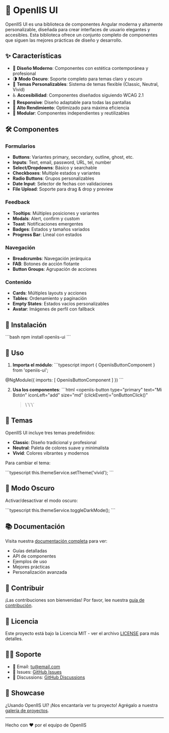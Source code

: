 # 🎨 OpenIIS UI

OpenIIS UI es una biblioteca de componentes Angular moderna y altamente personalizable, diseñada para crear interfaces de usuario elegantes y accesibles. Esta biblioteca ofrece un conjunto completo de componentes que siguen las mejores prácticas de diseño y desarrollo.

## ✨ Características

- 🎯 **Diseño Moderno**: Componentes con estética contemporánea y profesional
- 🌗 **Modo Oscuro**: Soporte completo para temas claro y oscuro
- 🎨 **Temas Personalizables**: Sistema de temas flexible (Classic, Neutral, Vivid)
- ♿ **Accesibilidad**: Componentes diseñados siguiendo WCAG 2.1
- 📱 **Responsive**: Diseño adaptable para todas las pantallas
- 🚀 **Alto Rendimiento**: Optimizado para máxima eficiencia
- 🧩 **Modular**: Componentes independientes y reutilizables

## 🛠️ Componentes

### Formularios

- **Buttons**: Variantes primary, secondary, outline, ghost, etc.
- **Inputs**: Text, email, password, URL, tel, number
- **Select/Dropdowns**: Básico y searchable
- **Checkboxes**: Multiple estados y variantes
- **Radio Buttons**: Grupos personalizables
- **Date Input**: Selector de fechas con validaciones
- **File Upload**: Soporte para drag & drop y preview

### Feedback

- **Tooltips**: Múltiples posiciones y variantes
- **Modals**: Alert, confirm y custom
- **Toast**: Notificaciones emergentes
- **Badges**: Estados y tamaños variados
- **Progress Bar**: Lineal con estados

### Navegación

- **Breadcrumbs**: Navegación jerárquica
- **FAB**: Botones de acción flotante
- **Button Groups**: Agrupación de acciones

### Contenido

- **Cards**: Múltiples layouts y acciones
- **Tables**: Ordenamiento y paginación
- **Empty States**: Estados vacíos personalizables
- **Avatar**: Imágenes de perfil con fallback

## 🚀 Instalación

\`\`\`bash
npm install openiis-ui
\`\`\`

## 📖 Uso

1. **Importa el módulo**:
   \`\`\`typescript
   import { OpeniisButtonComponent } from 'openiis-ui';

@NgModule({
imports: [
OpeniisButtonComponent
]
})
\`\`\`

2. **Usa los componentes**:
   \`\`\`html
   <openiis-button
   type="primary"
   text="Mi Botón"
   iconLeft="add"
   size="md"
   (clickEvent)="onButtonClick()"
   > </openiis-button>
   > \`\`\`

## 🎨 Temas

OpenIIS UI incluye tres temas predefinidos:

- **Classic**: Diseño tradicional y profesional
- **Neutral**: Paleta de colores suave y minimalista
- **Vivid**: Colores vibrantes y modernos

Para cambiar el tema:

\`\`\`typescript
this.themeService.setTheme('vivid');
\`\`\`

## 🌙 Modo Oscuro

Activar/desactivar el modo oscuro:

\`\`\`typescript
this.themeService.toggleDarkMode();
\`\`\`

## 📚 Documentación

Visita nuestra [documentación completa](https://github.com/tuusuario/openiis-ui/wiki) para ver:

- Guías detalladas
- API de componentes
- Ejemplos de uso
- Mejores prácticas
- Personalización avanzada

## 🤝 Contribuir

¡Las contribuciones son bienvenidas! Por favor, lee nuestra [guía de contribución](CONTRIBUTING.md).

## 📄 Licencia

Este proyecto está bajo la Licencia MIT - ver el archivo [LICENSE](LICENSE) para más detalles.

## 🙋‍♂️ Soporte

- 📧 Email: tu@email.com
- 🐛 Issues: [GitHub Issues](https://github.com/tuusuario/openiis-ui/issues)
- 💬 Discussions: [GitHub Discussions](https://github.com/tuusuario/openiis-ui/discussions)

## 🌟 Showcase

¿Usando OpenIIS UI? ¡Nos encantaría ver tu proyecto! Agrégalo a nuestra [galería de proyectos](https://github.com/tuusuario/openiis-ui/wiki/Showcase).

---

Hecho con ❤️ por el equipo de OpenIIS
